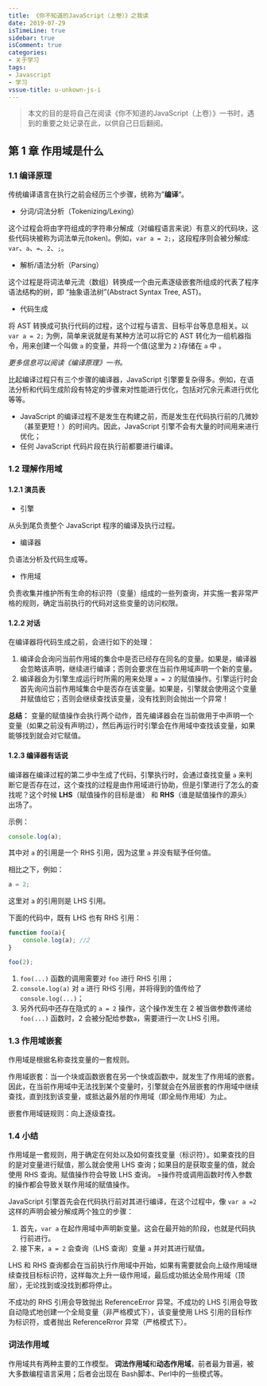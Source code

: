 ```yaml
---
title: 《你不知道的JavaScript（上卷）》之我读
date: 2019-07-29
isTimeLine: true
sidebar: true
isComment: true
categories:
- 关于学习
tags:
- Javascript
- 学习
vssue-title: u-unkown-js-i
---
```


> 本文的目的是将自己在阅读《你不知道的JavaScript（上卷）》一书时，遇到的重要之处记录在此，以供自己日后翻阅。

<!-- more -->

## 第 1 章 作用域是什么

### 1.1 编译原理

传统编译语言在执行之前会经历三个步骤，统称为”**编译**“。

* 分词/词法分析（Tokenizing/Lexing）

这个过程会将由字符组成的字符串分解成（对编程语言来说）有意义的代码块，这些代码块被称为词法单元(token)。例如，`var a = 2;`，这段程序则会被分解成: `var`、`a`、`=`、`2`、`;`。

* 解析/语法分析（Parsing）

这个过程是将词法单元流（数组）转换成一个由元素逐级嵌套所组成的代表了程序语法结构的树，即 “抽象语法树”(Abstract Syntax Tree, AST)。

* 代码生成

将 AST 转换成可执行代码的过程，这个过程与语言、目标平台等息息相关。以 `var a = 2;` 为例，简单来说就是有某种方法可以将它的 AST 转化为一组机器指令，用来创建一个叫做 `a` 的变量，并将一个值(这里为 `2` )存储在 `a` 中 。

*更多信息可以阅读《编译原理》一书。*

比起编译过程只有三个步骤的编译器，JavaScript 引擎要复杂得多。例如，在语法分析和代码生成阶段有特定的步骤来对性能进行优化，包括对冗余元素进行优化等等。

* JavaScript 的编译过程不是发生在构建之前，而是发生在代码执行前的几微妙（甚至更短！）的时间内。因此，JavaScript 引擎不会有大量的时间用来进行优化；
* 任何 JavaScript 代码片段在执行前都要进行编译。

### 1.2 理解作用域

#### 1.2.1 演员表

* 引擎

从头到尾负责整个 JavaScript 程序的编译及执行过程。

* 编译器

负语法分析及代码生成等。

* 作用域

负责收集并维护所有生命的标识符（变量）组成的一些列查询，并实施一套非常严格的规则，确定当前执行的代码对这些变量的访问权限。

#### 1.2.2 对话

在编译器将代码生成之前，会进行如下的处理：

1. 编译会会询问当前作用域的集合中是否已经存在同名的变量。如果是，编译器会忽略该声明，继续进行编译；否则会要求在当前作用域声明一个新的变量。
2. 编译器会为引擎生成运行时所需的用来处理 `a = 2` 的赋值操作。引擎运行时会首先询问当前作用域集合中是否存在该变量。如果是，引擎就会使用这个变量并赋值给它；否则会继续查找该变量，没有找到则会抛出一个异常！

**总结：** 变量的赋值操作会执行两个动作，首先编译器会在当前做用于中声明一个变量（如果之前没有声明过），然后再运行时引擎会在作用域中查找该变量，如果能够找到就会对它赋值。

#### 1.2.3 编译器有话说

编译器在编译过程的第二步中生成了代码，引擎执行时，会通过查找变量 `a` 来判断它是否存在过，这个查找的过程是由作用域进行协助，但是引擎进行了怎么的查找呢？这个时候 **LHS**（赋值操作的目标是谁） 和 **RHS**（谁是赋值操作的源头） 出场了。

示例：

```js
console.log(a);
```

其中对 `a` 的引用是一个 RHS 引用，因为这里 `a` 并没有赋予任何值。

相比之下，例如：

```js
a = 2;
```

这里对 	`a` 的引用则是 LHS 引用。

下面的代码中，既有 LHS 也有 RHS 引用：

```js
function foo(a){
	console.log(a); //2
}

foo(2);
```

1. `foo(...)` 函数的调用需要对 `foo` 进行 RHS 引用；
2. `console.log(a)` 对 `a` 进行 RHS 引用，并将得到的值传给了 `console.log(...)`；
3. 另外代码中还存在隐式的 `a = 2` 操作，这个操作发生在 2 被当做参数传递给 `foo(...)` 函数时，2 会被分配给参数`a`，需要进行一次 LHS 引用。

### 1.3 作用域嵌套

作用域是根据名称查找变量的一套规则。

作用域嵌套：当一个块或函数嵌套在另一个快或函数中，就发生了作用域的嵌套。因此，在当前作用域中无法找到某个变量时，引擎就会在外层嵌套的作用域中继续查找，直到找到该变量，或抵达最外层的作用域（即全局作用域）为止。

嵌套作用域链规则：向上逐级查找。

### 1.4 小结

作用域是一套规则，用于确定在何处以及如何查找变量（标识符）。如果查找的目的是对变量进行赋值，那么就会使用 LHS 查询；如果目的是获取变量的值，就会使用 RHS 查询。赋值操作符会导致 LHS 查询。 =操作符或调用函数时传入参数的操作都会导致关联作用域的赋值操作。

JavaScript 引擎首先会在代码执行前对其进行编译，在这个过程中，像 `var a =2 ` 这样的声明会被分解成两个独立的步骤：
1. 首先，`var a` 在起作用域中声明新变量。这会在最开始的阶段，也就是代码执行前进行。
2. 接下来，`a = 2` 会查询（LHS 查询）变量 `a` 并对其进行赋值。

LHS 和 RHS 查询都会在当前执行作用域中开始，如果有需要就会向上级作用域继续查找目标标识符，这样每次上升一级作用域，最后成功抵达全局作用域（顶层），无论找到或没找到都将停止。

不成功的 RHS 引用会导致抛出 ReferenceError 异常。不成功的 LHS 引用会导致自动隐式地创建一个全局变量（非严格模式下），该变量使用 LHS 引用的目标作为标识符，或者抛出 ReferenceRrror 异常（严格模式下）。

### 词法作用域

作用域共有两种主要的工作模型。 **词法作用域**和**动态作用域**，前者最为普遍，被大多数编程语言采用；后者会出现在 Bash脚本、Perl中的一些模式等。